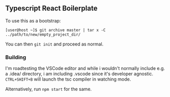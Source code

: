 ## Typescript React Boilerplate

To use this as a bootstrap:

    [user@host ~]$ git archive master | tar x -C ../path/to/new/empty_project_dir/

You can then `git init` and proceed as normal.

### Building

I'm roadtesting the VSCode editor and while i wouldn't normally include e.g. a .idea/ directory, i am including .vscode since it's developer agnostic. `CTRL+SHIFT+B` will launch the tsc compiler in watching mode.

Alternatively, run `npm start` for the same.
